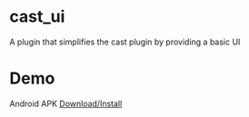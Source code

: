 # cast_ui

A plugin that simplifies the cast plugin by providing a basic UI

# Demo
Android APK [Download/Install](https://github.com/vanlooverenkoen/flutter_cast_ui/raw/feature/cast-ui/supporting-files/demo.apk)